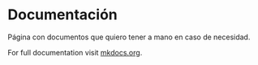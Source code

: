 
# Documentación

Página con documentos que quiero tener a mano en caso de necesidad.

For full documentation visit [mkdocs.org](https://www.mkdocs.org).
